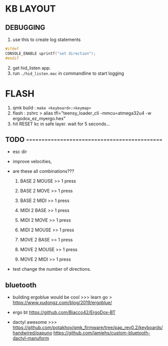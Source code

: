 # KB LAYOUT

## DEBUGGING

1. use this to create log statements

```C
#ifdef
CONSOLE_ENABLE uprintf("set direction");
#endif
```

2. get hid_listen app.
3. run `./hid_listen.mac` in commandline to start logging

# FLASH

1. qmk build : `make <keyboard>:<keymap>`
2. flash : zshrc > alias tfl="teensy_loader_cli -mmcu=atmega32u4 -w ergodox_ez_myergo.hex"
3. hit RESET kc in safe layer. wait for 5 seconds...

## TODO --------------------------------------------

- esc dir

- improve velocities,

* are these all combinations???

  1. BASE 2 MOUSE >> 1 press
  2. BASE 2 MOVE >> 1 press
  3. BASE 2 MIDI >> 1 press

  4. MIDI 2 BASE >> 1 press
  5. MIDI 2 MOVE >> 1 press
  6. MIDI 2 MOUSE >> 1 press

  7. MOVE 2 BASE >> 1 press
  8. MOVE 2 MOUSE >> 1 press
  9. MOVE 2 MIDI >> 1 press

* test change the number of directions.

## bluetooth

- building ergoblue would be cool >>> learn go > https://www.xudongz.com/blog/2019/ergoblue/

- ergo bt https://github.com/Biacco42/ErgoDox-BT

- dactyl
  awesome >>> https://github.com/potakhov/qmk_firmware/tree/pap_rev0.2/keyboards/handwired/papuno
  https://github.com/jamiehs/custom-bluetooth-dactyl-manuform
